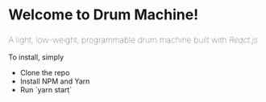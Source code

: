 <h1><strong>Welcome to Drum Machine!</strong></h1>

<h3 style="font-weight:100">A light, low-weight, programmable drum machine built with <i>React.js</i></h3>

<label>To install, simply</label>

<ul>
    <li>Clone the repo</li>
    <li>Install NPM and Yarn</li>
    <li>Run `yarn start`</li>
</ul>


